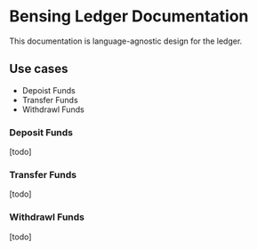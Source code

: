 # Bensing Ledger Documentation

This documentation is language-agnostic design for the ledger.

## Use cases

- Depoist Funds
- Transfer Funds
- Withdrawl Funds

### Deposit Funds

[todo]

### Transfer Funds

[todo]

### Withdrawl Funds

[todo]

